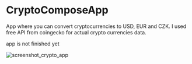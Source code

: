 # CryptoComposeApp

App where you can convert cryptocurrencies to USD, EUR and CZK. I used free API from coingecko for actual crypto currencies data.

app is not finished yet

![screenshot_crypto_app](https://github.com/bphaggard/CryptoComposeApp/assets/129317531/a333290a-e468-4bb9-86e4-d29c1df091b5)
